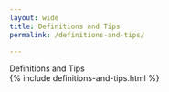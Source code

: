 ```yaml
---
layout: wide
title: Definitions and Tips
permalink: /definitions-and-tips/

---
```


<div class="usa-layout-docs">
    <section class="usa-graphic-list usa-section sml-margin bg-gradient">
        <div class="grid-container">
            <div class="grid-row grid-gap">
            <div class="tablet:grid-col">
                <div class="text-white font-ui-2xl margin-bottom-0 text-bold"> Definitions and Tips </div>
            </div>
            </div>
        </div>
    </section>
    <div class="grid-container">
        {% include definitions-and-tips.html %}
    </div>  
</div>